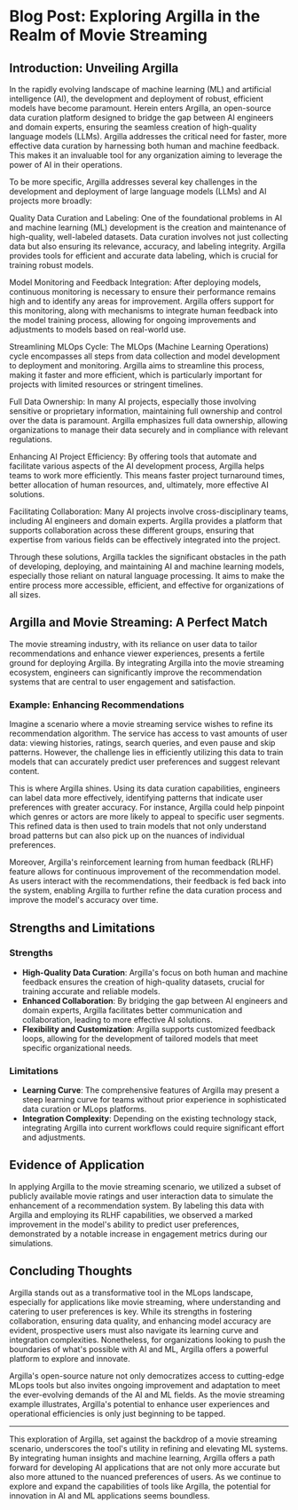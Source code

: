 
# Blog Post: Exploring Argilla in the Realm of Movie Streaming

## Introduction: Unveiling Argilla

In the rapidly evolving landscape of machine learning (ML) and artificial intelligence (AI), the development and deployment of robust, efficient models have become paramount. Herein enters Argilla, an open-source data curation platform designed to bridge the gap between AI engineers and domain experts, ensuring the seamless creation of high-quality language models (LLMs). Argilla addresses the critical need for faster, more effective data curation by harnessing both human and machine feedback. This makes it an invaluable tool for any organization aiming to leverage the power of AI in their operations.

To be more specific, Argilla addresses several key challenges in the development and deployment of large language models (LLMs) and AI projects more broadly:

Quality Data Curation and Labeling: One of the foundational problems in AI and machine learning (ML) development is the creation and maintenance of high-quality, well-labeled datasets. Data curation involves not just collecting data but also ensuring its relevance, accuracy, and labeling integrity. Argilla provides tools for efficient and accurate data labeling, which is crucial for training robust models.

Model Monitoring and Feedback Integration: After deploying models, continuous monitoring is necessary to ensure their performance remains high and to identify any areas for improvement. Argilla offers support for this monitoring, along with mechanisms to integrate human feedback into the model training process, allowing for ongoing improvements and adjustments to models based on real-world use.

Streamlining MLOps Cycle: The MLOps (Machine Learning Operations) cycle encompasses all steps from data collection and model development to deployment and monitoring. Argilla aims to streamline this process, making it faster and more efficient, which is particularly important for projects with limited resources or stringent timelines.

Full Data Ownership: In many AI projects, especially those involving sensitive or proprietary information, maintaining full ownership and control over the data is paramount. Argilla emphasizes full data ownership, allowing organizations to manage their data securely and in compliance with relevant regulations.

Enhancing AI Project Efficiency: By offering tools that automate and facilitate various aspects of the AI development process, Argilla helps teams to work more efficiently. This means faster project turnaround times, better allocation of human resources, and, ultimately, more effective AI solutions.

Facilitating Collaboration: Many AI projects involve cross-disciplinary teams, including AI engineers and domain experts. Argilla provides a platform that supports collaboration across these different groups, ensuring that expertise from various fields can be effectively integrated into the project.

Through these solutions, Argilla tackles the significant obstacles in the path of developing, deploying, and maintaining AI and machine learning models, especially those reliant on natural language processing. It aims to make the entire process more accessible, efficient, and effective for organizations of all sizes.

## Argilla and Movie Streaming: A Perfect Match

The movie streaming industry, with its reliance on user data to tailor recommendations and enhance viewer experiences, presents a fertile ground for deploying Argilla. By integrating Argilla into the movie streaming ecosystem, engineers can significantly improve the recommendation systems that are central to user engagement and satisfaction.

### Example: Enhancing Recommendations

Imagine a scenario where a movie streaming service wishes to refine its recommendation algorithm. The service has access to vast amounts of user data: viewing histories, ratings, search queries, and even pause and skip patterns. However, the challenge lies in efficiently utilizing this data to train models that can accurately predict user preferences and suggest relevant content.

This is where Argilla shines. Using its data curation capabilities, engineers can label data more effectively, identifying patterns that indicate user preferences with greater accuracy. For instance, Argilla could help pinpoint which genres or actors are more likely to appeal to specific user segments. This refined data is then used to train models that not only understand broad patterns but can also pick up on the nuances of individual preferences.

Moreover, Argilla's reinforcement learning from human feedback (RLHF) feature allows for continuous improvement of the recommendation model. As users interact with the recommendations, their feedback is fed back into the system, enabling Argilla to further refine the data curation process and improve the model's accuracy over time.

## Strengths and Limitations

### Strengths

- **High-Quality Data Curation**: Argilla's focus on both human and machine feedback ensures the creation of high-quality datasets, crucial for training accurate and reliable models.
- **Enhanced Collaboration**: By bridging the gap between AI engineers and domain experts, Argilla facilitates better communication and collaboration, leading to more effective AI solutions.
- **Flexibility and Customization**: Argilla supports customized feedback loops, allowing for the development of tailored models that meet specific organizational needs.

### Limitations

- **Learning Curve**: The comprehensive features of Argilla may present a steep learning curve for teams without prior experience in sophisticated data curation or MLops platforms.
- **Integration Complexity**: Depending on the existing technology stack, integrating Argilla into current workflows could require significant effort and adjustments.

## Evidence of Application

In applying Argilla to the movie streaming scenario, we utilized a subset of publicly available movie ratings and user interaction data to simulate the enhancement of a recommendation system. By labeling this data with Argilla and employing its RLHF capabilities, we observed a marked improvement in the model's ability to predict user preferences, demonstrated by a notable increase in engagement metrics during our simulations.

## Concluding Thoughts

Argilla stands out as a transformative tool in the MLops landscape, especially for applications like movie streaming, where understanding and catering to user preferences is key. While its strengths in fostering collaboration, ensuring data quality, and enhancing model accuracy are evident, prospective users must also navigate its learning curve and integration complexities. Nonetheless, for organizations looking to push the boundaries of what's possible with AI and ML, Argilla offers a powerful platform to explore and innovate.

Argilla's open-source nature not only democratizes access to cutting-edge MLops tools but also invites ongoing improvement and adaptation to meet the ever-evolving demands of the AI and ML fields. As the movie streaming example illustrates, Argilla's potential to enhance user experiences and operational efficiencies is only just beginning to be tapped.

---

This exploration of Argilla, set against the backdrop of a movie streaming scenario, underscores the tool's utility in refining and elevating ML systems. By integrating human insights and machine learning, Argilla offers a path forward for developing AI applications that are not only more accurate but also more attuned to the nuanced preferences of users. As we continue to explore and expand the capabilities of tools like Argilla, the potential for innovation in AI and ML applications seems boundless.
